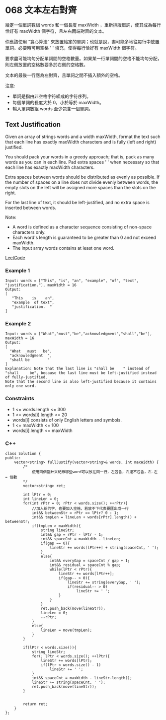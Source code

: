 # 068 文本左右對齊

給定一個單詞數組 words 和一個長度 maxWidth ，重新排版單詞，使其成為每行恰好有 maxWidth 個字符，且左右兩端對齊的文本。

你應該使用 “貪心算法” 來放置給定的單詞；也就是說，盡可能多地往每行中放置單詞。必要時可用空格 ' ' 填充，使得每行恰好有 maxWidth 個字符。

要求盡可能均勻分配單詞間的空格數量。如果某一行單詞間的空格不能均勻分配，則左側放置的空格數要多於右側的空格數。

文本的最後一行應為左對齊，且單詞之間不插入額外的空格。

注意:

* 單詞是指由非空格字符組成的字符序列。
* 每個單詞的長度大於 0，小於等於 maxWidth。
* 輸入單詞數組 words 至少包含一個單詞。


##  Text Justification

Given an array of strings words and a width maxWidth, format the text such that each line has exactly maxWidth characters and is fully (left and right) justified.

You should pack your words in a greedy approach; that is, pack as many words as you can in each line. Pad extra spaces ' ' when necessary so that each line has exactly maxWidth characters.

Extra spaces between words should be distributed as evenly as possible. If the number of spaces on a line does not divide evenly between words, the empty slots on the left will be assigned more spaces than the slots on the right.

For the last line of text, it should be left-justified, and no extra space is inserted between words.

Note:

* A word is defined as a character sequence consisting of non-space characters only.
* Each word's length is guaranteed to be greater than 0 and not exceed maxWidth.
* The input array words contains at least one word.

[LeetCode](https://leetcode-cn.com/text-justification/)

### Example 1

```
Input: words = ["This", "is", "an", "example", "of", "text", "justification."], maxWidth = 16
Output:
[
   "This    is    an",
   "example  of text",
   "justification.  "
]
```

### Example 2

```
Input: words = ["What","must","be","acknowledgment","shall","be"], maxWidth = 16
Output:
[
  "What   must   be",
  "acknowledgment  ",
  "shall be        "
]
Explanation: Note that the last line is "shall be    " instead of "shall     be", because the last line must be left-justified instead of fully-justified.
Note that the second line is also left-justified because it contains only one word.
``` 

### Constraints

* 1 <= words.length <= 300
* 1 <= words[i].length <= 20
* words[i] consists of only English letters and symbols.
* 1 <= maxWidth <= 100
* words[i].length <= maxWidth


### C++ 

```
class Solution {
public:
    vector<string> fullJustify(vector<string>& words, int maxWidth) {
        /*
            使用兩個指針來紀錄哪些word可以放在同一行，左包含，右邊不包含，右-左 = 個數
        */
        vector<string> ret;

        int lPtr = 0;
        int lineLen = 0;
        for(int rPtr = 0; rPtr < words.size(); ++rPtr){
            //加入新的字，也要加入空格，若放不下代表要匯出成一行
            int&& betweenStr = rPtr == lPtr? 0 : 1;
            int&& tmpLen = lineLen + words[rPtr].length() + betweenStr;
            if(tmpLen > maxWidth){
                string lineStr;
                int&& gap = rPtr - lPtr - 1;
                int&& spaceCnt = maxWidth - lineLen;
                if(gap == 0){
                    lineStr += words[lPtr++] + string(spaceCnt, ' ');
                }
                else{
                    int&& everyGap = spaceCnt / gap + 1;
                    int&& residual = spaceCnt % gap;
                    while(lPtr < rPtr){
                        lineStr += words[lPtr++];
                        if(gap-- > 0){
                            lineStr += string(everyGap, ' ');
                            if(residual-- > 0)
                                lineStr += ' ';
                        }                        
                    }
                }
                ret.push_back(move(lineStr));
                lineLen = 0;
                --rPtr;
            }
            else{
                lineLen = move(tmpLen);
            }
        }       

        if(lPtr < words.size()){
            string lineStr;
            for(; lPtr < words.size(); ++lPtr){
                lineStr += words[lPtr];
                if(lPtr < words.size() - 1)
                    lineStr += ' ';  
            }
            int&& spaceCnt = maxWidth - lineStr.length();
            lineStr += string(spaceCnt, ' ');
            ret.push_back(move(lineStr));
        }
        

        return ret;
    }
};
```
